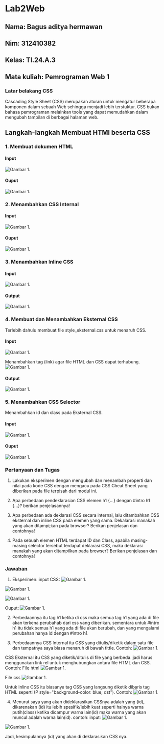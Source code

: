 # Lab2Web

## Nama: Bagus aditya hermawan
## Nim: 312410382
## Kelas: TI.24.A.3
## Mata kuliah: Pemrograman Web 1

### Latar belakang CSS
Cascading Style Sheet (CSS) merupakan aturan untuk mengatur beberapa komponen dalam sebuah Web sehingga menjadi lebih terstuktur. CSS bukan bahasa pemrograman melainkan tools yang dapat memudahkan dalam mengubah tampilan di berbagai halaman web.

## Langkah-langkah Membuat HTMl beserta CSS

### 1. Membuat dokumen HTML

#### Input
![Gambar 1](screenshot/slor7.png).


#### Ouput
![Gambar 1](screenshot/slor8.png).


### 2. Menambahkan CSS Internal

#### Input
![Gambar 1](screenshot/slor9.png).

#### Ouput
![Gambar 1](screenshot/slor10.png).


### 3. Menambahkan Inline CSS

#### Input
![Gambar 1](screenshot/slor11.png).

#### Output
![Gambar 1](screenshot/slor12.png).


### 4. Membuat dan Menambahkan Eksternal CSS
Terlebih dahulu membuat file style_eksternal.css untuk menaruh CSS.

#### Input
![Gambar 1](screenshot/slor13.png).

Menambahkan tag (link) agar file HTML dan CSS dapat terhubung.
![Gambar 1](screenshot/slor14.png).

#### Output
![Gambar 1](screenshot/slor15.png).


### 5. Menambahkan CSS Selector

Menambahkan id dan class pada Eksternal CSS.
#### Input
![Gambar 1](screenshot/slor16.png).

#### Ouput
![Gambar 1](screenshot/slor17.png).






### Pertanyaan dan Tugas
1. Lakukan eksperimen dengan mengubah dan menambah properti dan nilai pada kode CSS dengan mengacu pada CSS Cheat Sheet yang diberikan pada file terpisah dari modul ini.

2. Apa perbedaan pendeklarasian CSS elemen h1 {...} dengan #intro h1 {...}? berikan penjelasannya!

3. Apa perbedaan ada deklarasi CSS secara internal, lalu ditambahkan CSS eksternal dan inline CSS pada elemen yang sama. Dekalarasi manakah yang akan ditampi;kan pada browser? Berikan penjelasan dan contohnya!

4. Pada sebuah elemen HTML terdapat ID dan Class, apabila masing-masing selector tersebut terdapat deklarasi CSS, maka deklarasi manakah yang akan ditampilkan pada browser? Berikan penjelasan dan contohnya! <p id="paragraf-1" class="text-paragraf">

### Jawaban

1. Eksperimen:
input CSS:
![Gambar 1](screenshot/slor18.png).

![Gambar 1](screenshot/slor19.png).

![Gambar 1](screenshot/slor20.png).

Ouput:
![Gambar 1](screenshot/slor21.png).

2. Perbedaannya itu tag h1 ketika di css maka semua tag h1 yang ada di file akan terkena perubahab dari css yang diberikan. sementara untuk #intro h1 itu tidak semua h1 yang ada di file akan berubah, dan yang mengalami perubahan hanya id dengan #intro h1.

3. Perbedaannya CSS Internal itu CSS yang ditulis/diketik dalam satu file dan tempatnya saya biasa menaruh di bawah tittle.
Contoh:
![Gambar 1](screenshot/slor3.png).

CSS Eksternal itu CSS yang diketik/ditulis di file yang berbeda. jadi harus menggunakan link rel untuk menghubungkan antara file HTML dan CSS. 
Contoh:
File html
![Gambar 1](screenshot/slor1.png).

File css
![Gambar 1](screenshot/slor2.png).

Untuk Inline CSS itu biasanya tag CSS yang langsung diketik dibaris tag HTML seperti (P style="background-color: blue; dst").
Contoh:
![Gambar 1](screenshot/slor4.png).

4. Menurut saya yang akan dideklarasikan CSSnya adalah yang (id), dikarenakan (id) itu lebih spesifik/lebih kuat seperti halnya warna putih(class) ketika dicampur warna lain(id) maka warna yang akan muncul adalah warna lain(id).
contoh:
input:
![Gambar 1](screenshot/slor5.png).

![Gambar 1](screenshot/slor6.png).

Jadi, kesimpulannya (id) yang akan di deklarasikan CSS nya.
